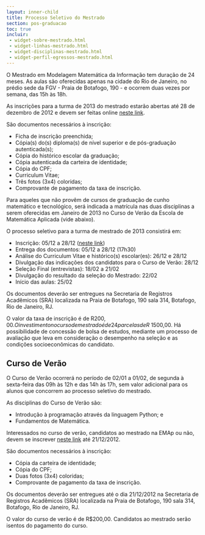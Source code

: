 ```yaml
---
layout: inner-child
title: Processo Seletivo do Mestrado
section: pos-graduacao
toc: true
incluir:
 - widget-sobre-mestrado.html
 - widget-linhas-mestrado.html
 - widget-disciplinas-mestrado.html
 - widget-perfil-egressos-mestrado.html
---
```


O Mestrado em Modelagem Matemática da Informação tem duração de 24
meses. As aulas são oferecidas apenas na cidade do Rio de Janeiro, no
prédio sede da FGV - Praia de Botafogo, 190 - e ocorrem duas vezes por
semana, das 15h às 18h.

As inscrições para a turma de 2013 do mestrado estarão abertas até 28
de dezembro de 2012 e devem ser feitas online
[neste link](http://fgv159.fgv.br/pls/DCCACR/wcc7000$.prcinicial?P_PRSE_CD=CMMMI&p_empresa=EMAP).

São documentos necessários à inscrição:

- Ficha de inscrição preenchida;
- Cópia(s) do(s) diploma(s) de nível superior e de pós-graduação
  autenticada(s);
- Cópia do histórico escolar da graduação;
- Cópia autenticada da carteira de identidade;
- Cópia do CPF;
- Curriculum Vitae;
- Três fotos (3x4) coloridas;
- Comprovante de pagamento da taxa de inscrição.

Para aqueles que não provêm de cursos de graduação de cunho matemático
e tecnológico, será indicada a matrícula nas duas disciplinas a serem
oferecidas em Janeiro de 2013 no Curso de Verão da Escola de
Matemática Aplicada (vide abaixo).

O processo seletivo para a turma de mestrado de 2013 consistirá em:

- Inscrição: 05/12 a 28/12
  ([neste link](http://fgv159.fgv.br/pls/DCCACR/wcc7000$.prcinicial?P_PRSE_CD=CMMMI&p_empresa=EMAP))
- Entrega dos documentos: 05/12 a 28/12 (17h30)
- Análise do Curriculum Vitae e histórico(s) escolar(es): 26/12 e 28/12
- Divulgação das indicações dos candidatos para o Curso de Verão: 28/12
- Seleção Final (entrevistas): 18/02 a 21/02
- Divulgação do resultado da seleção do Mestrado: 22/02
- Início das aulas: 25/02

Os documentos deverão ser entregues na Secretaria de Registros
Acadêmicos (SRA) localizada na Praia de Botafogo, 190 sala 314,
Botafogo, Rio de Janeiro, RJ.

O valor da taxa de inscrição é de R$200,00. O investimento no curso de
mestrado é de 24 parcelas de R$ 1500,00. Há possibilidade de concessão
de bolsa de estudos, mediante um processo de avaliação que leva em
consideração o desempenho na seleção e as condições socioeconômicas do
candidato.

## Curso de Verão

O Curso de Verão ocorrerá no período de 02/01 a 01/02, de segunda à
sexta-feira das 09h às 12h e das 14h às 17h, sem valor adicional para
os alunos que concorrem ao processo seletivo do mestrado.

As disciplinas do Curso de Verão são:

- Introdução à programação através da linguagem Python; e
- Fundamentos de Matemática.

Interessados no curso de verão, candidatos ao mestrado na EMAp ou
não, devem se inscrever
[neste link](http://fgv159.fgv.br/pls/DCCACR/wcc7000$.prcinicial?P_PRSE_CD=CVMA&p_empresa=EMAP)
até 21/12/2012.

São documentos necessários à inscrição:

- Cópia da carteira de identidade;
- Cópia do CPF;
- Duas fotos (3x4) coloridas;
- Comprovante de pagamento da taxa de inscrição.

Os documentos deverão ser entregues até o dia 21/12/2012 na Secretaria
de Registros Acadêmicos (SRA) localizada na Praia de Botafogo, 190
sala 314, Botafogo, Rio de Janeiro, RJ.

O valor do curso de verão é de R$200,00. Candidatos ao mestrado serão
isentos do pagamento do curso.
